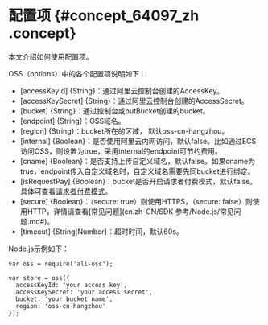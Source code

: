# 配置项 {#concept_64097_zh .concept}

本文介绍如何使用配置项。

OSS（options）中的各个配置项说明如下：

-   \[accessKeyId\] \{String\}：通过阿里云控制台创建的AccessKey。
-   \[accessKeySecret\] \{String\}：通过阿里云控制台创建的AccessSecret。
-   \[bucket\] \{String\}：通过控制台或putBucket创建的bucket。
-   \[endpoint\] \{String\}：OSS域名。
-   \[region\] \{String\}：bucket所在的区域， 默认oss-cn-hangzhou。
-   \[internal\] \{Boolean\}：是否使用阿里云内网访问，默认false。比如通过ECS访问OSS，则设置为true，采用internal的endpoint可节约费用。
-   \[cname\] \{Boolean\}：是否支持上传自定义域名，默认false。如果cname为true，endpoint传入自定义域名时，自定义域名需要先同bucket进行绑定。
-   \[isRequestPay\] \{Boolean\}：bucket是否开启请求者付费模式，默认false。具体可查看[请求者付费模式](../../../../../cn.zh-CN/开发指南/存储空间（Bucket）/请求者付费模式.md#)。
-   \[secure\] \{Boolean\}：（secure: true）则使用HTTPS，（secure: false）则使用HTTP，详情请查看[常见问题](cn.zh-CN/SDK 参考/Node.js/常见问题.md#)。
-   \[timeout\] \{String|Number\}：超时时间，默认60s。

Node.js示例如下：

```
var oss = require('ali-oss');

var store = oss({
  accessKeyId: 'your access key',
  accessKeySecret: 'your access secret',
  bucket: 'your bucket name',
  region: 'oss-cn-hangzhou'
});

```


